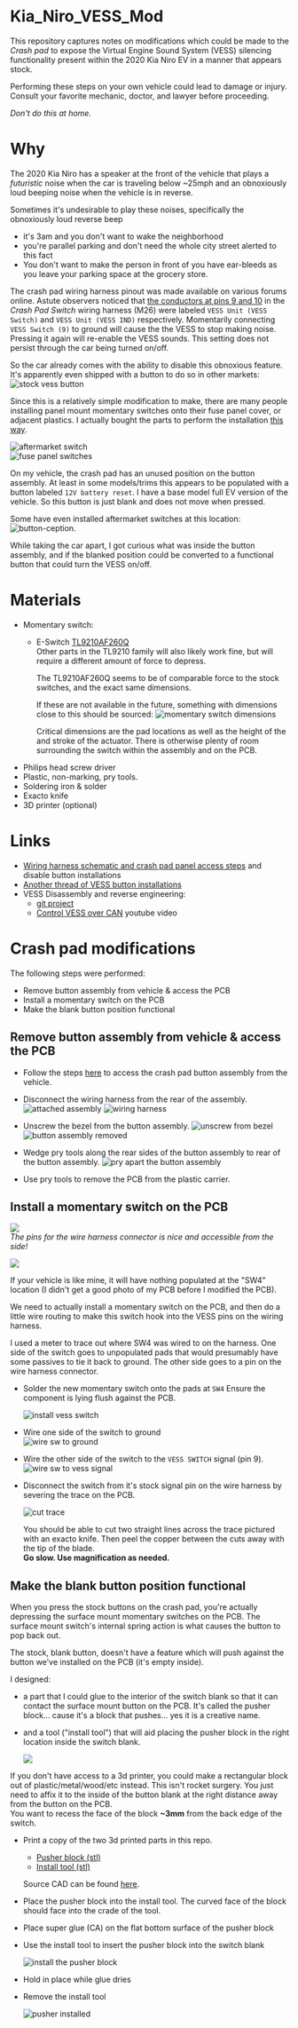 # Kia_Niro_VESS_Mod

This repository captures notes on modifications which could be made to the _Crash
pad_ to expose the Virtual Engine Sound System (VESS) silencing functionality present
within the 2020 Kia Niro EV in a manner that appears stock.

Performing these steps on your own vehicle could lead to damage or injury. Consult
your favorite mechanic, doctor, and lawyer before proceeding.  

_Don't do this at home._  

# Why

The 2020 Kia Niro has a speaker at the front of the vehicle that plays a _futuristic_
noise when the car is traveling below ~25mph and an obnoxiously loud beeping noise when
the vehicle is in reverse.

Sometimes it's undesirable to play these noises, specifically the obnoxiously loud reverse beep
  * it's 3am and you don't want to wake the neighborhood
  * you're parallel parking and don't need the whole city street alerted to this fact
  * You don't want to make the person in front of you have ear-bleeds as you leave your parking
    space at the grocery store.

The crash pad wiring harness pinout was made available on various forums online. Astute observers
noticed that [the conductors at pins 9 and 10](https://www.kianiroforum.com/threads/2020-e-niro-reverse-chime-defeat-for-us-cars.9643/#post-90682)
in the _Crash Pad Switch_ wiring harness (M26) were labeled `VESS Unit (VESS Switch)`
and `VESS Unit (VESS IND)` respectively. Momentarily connecting `VESS Switch (9)` to ground
will cause the the VESS to stop making noise. Pressing it again will re-enable the VESS
sounds. This setting does not persist through the car being turned on/off.

So the car already comes with the ability to disable this obnoxious feature. It's 
apparently even shipped with a button to do so in other markets:
  ![stock vess button](img/stock_vess_button.jpg)

Since this is a relatively simple modification to make, there are many people
installing panel mount momentary switches onto their fuse panel cover,
or adjacent plastics. I actually bought the parts to perform the installation
[this way](https://www.kianiroforum.com/threads/2020-e-niro-reverse-chime-defeat-for-us-cars.9643/page-2#post-91750).

  ![aftermarket switch](img/aftermarket_button.jpg)  
  ![fuse panel switches](img/fuse_panel_switches.jpg)

On my vehicle, the crash pad has an unused position on the button assembly.
At least in some models/trims this appears to be populated with a button labeled
`12V battery reset`. I have a base model full EV version of the vehicle. So this
button is just blank and does not move when pressed.

Some have even installed aftermarket switches at this location:
![button-ception](img/button_in_button.jpg).

While taking the car apart, I got curious what was inside the button assembly, and
if the blanked position could be converted to a functional button that could turn
the VESS  on/off.



# Materials

  * Momentary switch:  
    * E-Switch [TL9210AF260Q](https://octopart.com/tl9210af260q-e-switch-48634244?r=sp)  
      Other parts in the TL9210 family will also likely work fine, but will require a different amount of force to depress.
      
      The TL9210AF260Q seems to be of comparable force to the stock switches, and the exact same dimensions.
      
      If these are not available in the future, something with dimensions close to this should be sourced:
      ![momentary switch dimensions](img/switch_dimensions.jpg)

      Critical dimensions are the pad locations as well as the height of the and stroke
      of the actuator. There is otherwise plenty of room surrounding the switch within the
      assembly and on the PCB.
  * Philips head screw driver
  * Plastic, non-marking, pry tools.
  * Soldering iron & solder
  * Exacto knife
  * 3D printer (optional)

# Links

  * [Wiring harness schematic and crash pad panel access steps](https://www.kianiroforum.com/threads/2020-e-niro-reverse-chime-defeat-for-us-cars.9643/) and disable button installations
  * [Another thread of VESS button installations](https://www.insideevsforum.com/community/index.php?threads/2020-kia-e-niro-vess-reverse-chime-defeat-solution.11245/)
  * VESS Disassembly and reverse engineering:
    * [git project](https://github.com/hughsie/mobis-vess)
    * [Control VESS over CAN](https://www.youtube.com/watch?v=OLT1aKdpYhs) youtube video

# Crash pad modifications

The following steps were performed:
  * Remove button assembly from vehicle & access the PCB
  * Install a momentary switch on the PCB
  * Make the blank button position functional

## Remove button assembly from vehicle & access the PCB
  * Follow the steps [here](https://www.kianiroforum.com/threads/2020-e-niro-reverse-chime-defeat-for-us-cars.9643/)
    to access the crash pad button assembly from the vehicle.

  * Disconnect the wiring harness from the rear of the assembly.
    ![attached assembly](img/crash_pad_aseembly_attached.jpg)
    ![wiring harness](img/wiring_harness.jpg)

  * Unscrew the bezel from the button assembly.
    ![unscrew from bezel](img/unscrew_bezel.jpg)  
    ![button assembly removed](img/button_assembly_removed.jpg)

  * Wedge pry tools along the rear sides of the button assembly to rear of the button assembly.
    ![pry apart the button assembly](img/pry_assy_apart.jpg)

  * Use pry tools to remove the PCB from the plastic carrier.

## Install a momentary switch on the PCB

  ![](img/pcb_rear.jpg)  
    _The pins for the wire harness connector is nice and accessible from the side!_

  ![](img/pcb_front.jpg)  

If your vehicle is like mine, it will have nothing populated at the "SW4" location
(I didn't get a good photo of my PCB before I modified the PCB).



We need to actually install a momentary switch on the PCB, and then do a little
wire routing to make this switch hook into the VESS pins on the wiring harness.

I used a meter to trace out where SW4 was wired to on the harness. One side of
the switch goes to unpopulated pads that would presumably have some passives to
tie it back to ground. The other side goes to a pin on the wire harness connector.

* Solder the new momentary switch onto the pads at `SW4`
  Ensure the component is lying flush against the PCB.  

  ![install vess switch](img/solder_switch.jpg)

* Wire one side of the switch to ground  
  ![wire sw to ground](img/wire_sw_gnd.jpg)

* Wire the other side of the switch to the `VESS SWITCH` signal (pin 9).  
  ![wire sw to vess signal](img/wire_sw_vess.jpg)

* Disconnect the switch from it's stock signal pin on the wire harness by
  severing the trace on the PCB.

  ![cut trace](img/cut_trace.jpg)

  You should be able to cut two straight lines across the trace pictured with
  an exacto knife. Then peel the copper between the cuts away with the tip of the blade.  
  __Go slow. Use magnification as needed.__

## Make the blank button position functional



When you press the stock buttons on the crash pad, you're actually depressing the
surface mount momentary switches on the PCB. The surface mount switch's internal
spring action is what causes the button to pop back out. 

The stock, blank button, doesn't have a feature which will push against the
button we've installed on the PCB (it's empty inside).


I designed:
  * a part that I could glue to the interior of the switch blank so that
    it can contact the surface mount button on the PCB. It's called the pusher block...
    cause it's a block that pushes... yes it is a creative name.
  * and a tool ("install tool") that will aid placing the pusher block in the right
    location inside the switch blank.

    ![](img/3dp_parts.jpg)


If you don't have access to a 3d printer, you could make a rectangular
block out of plastic/metal/wood/etc instead. This isn't rocket surgery. You just
need to affix it to the inside of the button blank at the right distance away 
from the button on the PCB.  
You want to recess the face of the block __~3mm__ from the back edge of the switch. 

* Print a copy of the two 3d printed parts in this repo.  
  * [Pusher block (stl)](./3dprints/pusher%20block.stl)  
  * [Install tool (stl)](./3dprints/install_Tool.stl)  

  Source CAD can be found [here](https://cad.onshape.com/documents/8f00413ce9ee36bdaab39628).

* Place the pusher block into the install tool.
  The curved face of the block should face into the crade of the tool.
* Place super glue (CA) on the flat bottom surface of the pusher block
* Use the install tool to insert the pusher block into the switch blank
  
  ![install the pusher block](./img/install_pusher.jpg)

* Hold in place while glue dries
* Remove the install tool

  ![pusher installed](./img/pusher_installed.jpg)